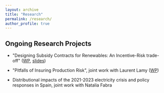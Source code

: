```yaml
---
layout: archive
title: "Research"
permalink: /research/
author_profile: true
---
```


Ongoing Research Projects
------

- "Designing Subsidy Contracts for Renewables: An Incentive-Risk trade-off" ([WP](http://c-leblanc.github.io/files/Contract_Design_Renewables_202309.pdf), [slides](http://c-leblanc.github.io/files/Contract_Design_Renewables_slides_202310.pdf))

- "Pitfalls of Insuring Production Risk", joint work with Laurent Lamy ([WP](http://c-leblanc.github.io/files/Contract_Design_Renewables_202309.pdf))

- Distributional impacts of the 2021-2023 electricity crisis and policy responses in Spain, joint work with Natalia Fabra
